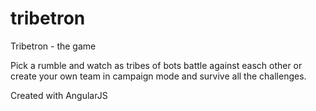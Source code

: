 # tribetron
Tribetron - the game

Pick a rumble and watch as tribes of bots battle against easch other or create your own team in campaign mode 
and survive all the challenges.

Created with AngularJS
